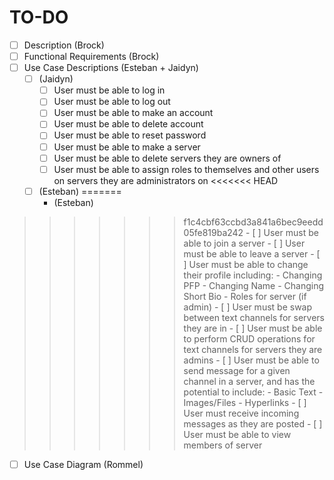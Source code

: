 # TO-DO

- [ ] Description (Brock)
- [ ] Functional Requirements (Brock)
- [ ] Use Case Descriptions (Esteban + Jaidyn)
  - [ ] (Jaidyn)
    - [ ] User must be able to log in
    - [ ] User must be able to log out
    - [ ] User must be able to make an account
    - [ ] User must be able to delete account
    - [ ] User must be able to reset password
    - [ ] User must be able to make a server
    - [ ] User must be able to delete servers they are owners of
    - [ ] User must be able to assign roles to themselves and other users on servers they are administrators on
<<<<<<< HEAD
  - [ ] (Esteban)
=======
    - (Esteban) 
>>>>>>> f1c4cbf63ccbd3a841a6bec9eedd05fe819ba242
    - [ ] User must be able to join a server
    - [ ] User must be able to leave a server
    - [ ] User must be able to change their profile including:
      - Changing PFP
      - Changing Name
      - Changing Short Bio
      - Roles for server (if admin)
    - [ ] User must be swap between text channels for servers they are in
    - [ ] User must be able to perform CRUD operations for text channels for servers they are admins
    - [ ] User must be able to send message for a given channel in a server, and has the potential to include:
      - Basic Text
      - Images/Files
      - Hyperlinks
    - [ ] User must receive incoming messages as they are posted
    - [ ] User must be able to view members of server
- [ ] Use Case Diagram (Rommel)

